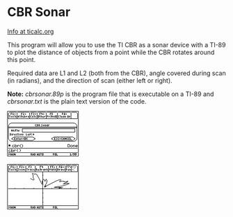 # CBR Sonar

[Info at ticalc.org](https://www.ticalc.org/archives/files/fileinfo/233/23366.html)

This program will allow you to use the TI CBR as a sonar device with a TI-89 to
plot the distance of objects from a point while the CBR rotates around this
point.

Required data are L1 and L2 (both from the CBR), angle covered during scan (in
radians), and the direction of scan (either left or right).

**Note:** *cbrsonar.89p* is the program file that is executable on a TI-89 and
*cbrsonar.txt* is the plain text version of the code.

![start](cbr1.gif)

![scan](cbr2.gif)
